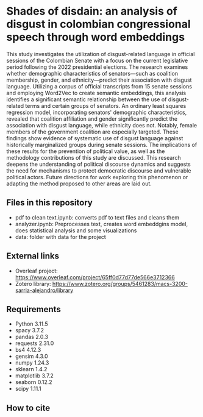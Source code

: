 # Shades of disdain: an analysis of disgust in colombian congressional speech through word embeddings
This study investigates the utilization of disgust-related language in official sessions of the Colombian Senate with a focus on the current legislative period following the 2022 presidential elections. The research examines whether demographic characteristics of senators—such as coalition membership, gender, and ethnicity—predict their association with disgust language. Utilizing a corpus of official transcripts from 15 senate sessions and employing Word2Vec to create semantic embeddings, this analysis identifies a significant semantic relationship between the use of disgust-related terms and certain groups of senators. An ordinary least squares regression model, incorporating senators' demographic characteristics, revealed that coalition affiliation and gender significantly predict the association with disgust language, while ethnicity does not. Notably, female members of the government coalition are especially targeted. These findings show evidence of systematic use of disgust language against historically marginalized groups during senate sessions. The implications of these results for the prevention of political value, as well as the methodology contributions of this study are discussed. This research deepens the understanding of political discourse dynamics and suggests the need for mechanisms to protect democratic discourse and vulnerable political actors. Future directions for work exploring this phenomenon or adapting the method proposed to other areas are laid out.

## Files in this repository
- pdf to clean text.ipynb: converts pdf to text files and cleans them
- analyzer.ipynb: Preprocesses text, creates word embeddgins model, does statistical analysis and some visualizations
- data: folder with data for the project

## External links
- Overleaf project: https://www.overleaf.com/project/65ff0d77d77de566e3712366
- Zotero library: https://www.zotero.org/groups/5461283/macs-3200-sarria-alejandro/library

## Requirements
- Python 3.11.5
- spacy 3.7.2
- pandas 2.0.3
- requests 2.31.0
- bs4 4.12.3
- gensim 4.3.0
- numpy 1.24.3
- sklearn 1.4.2
- matplotlib 3.7.2
- seaborn 0.12.2
- scipy 1.11.1

## How to cite

